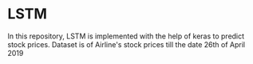 # LSTM
In this repository, LSTM is implemented with the help of keras to predict stock prices.
Dataset is of Airline's stock prices till the date 26th of April 2019

